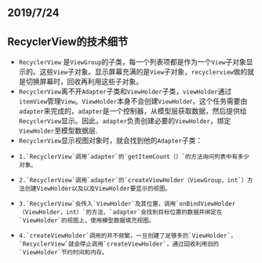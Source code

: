 ## 2019/7/24
## RecyclerView的技术细节
- `RecyclerView` 是`ViewGroup`的子类，每一个列表项都是作为一个`View`子对象显示的。这些`View`子对象。显示屏幕充满的是`View`子对象，`recyclerview`做的就是切换屏幕时，回收再利用这些子对象。
- `RecyclerView`离不开`Adapter`子类和`ViewHolder`子类，`viewHolder`通过`itemView`管理`View`。`ViewHolder`本身不会创建`ViewHolde`r，这个任务需要由`adapter`来完成的，`adapter`是一个控制器，从模型层获取数据，然后提供给`RecyclerView`显示。因此，`adapter`负责创建必要的`ViewHolder`，绑定`ViewHolder`至模型数据层.
- `RecyclerView`显示视图对象时，就会找到他的`Adapter`子类：
-     1.`RecyclerView`调用`adapter`的`getItemCount（）`的方法询问列表中有多少对象。
-     2.`RecyclerView`调用`adapter`的`createViewHolder（ViewGroup，int`）方法创建ViewHolder以及以及ViewHolder要显示的视图。  
-     3.`RecyclerView`会传入`ViewHolder`及其位置，调用`onBindViewHolder（ViewHolder，int）`的方法，`adapter`会找到目标位置的数据并绑定在`ViewHolder`的视图上，使用模型数据填充视图。
-     4.`createViewHolder`调用的并不频繁，一旦创建了足够多的`ViewHolder`，`RecyclerView`就会停止调用`createViewHolder`，通过回收利用旧的`ViewHolder`节约时间和内存。
